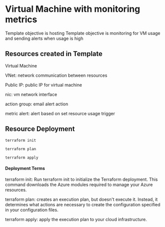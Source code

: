 # Virtual Machine with monitoring metrics
Template objective is hosting Template objective is monitoring for VM usage and sending alerts when usage is high

## Resources created in Template

Virtual Machine

VNet: network communication between resources

Public IP: public IP for virtual machine

nic: vm network interface

action group: email alert action

metric alert: alert based on set resource usage trigger


## Resource Deployment

```
terraform init
```

```
terraform plan
```

```
terraform apply
```

#### Deployment Terms
terraform init: Run terraform init to initialize the Terraform deployment. This command downloads the Azure modules required to manage your Azure resources.

terraform plan: creates an execution plan, but doesn't execute it. Instead, it determines what actions are necessary to create the configuration specified in your configuration files.

terraform apply: apply the execution plan to your cloud infrastructure.
